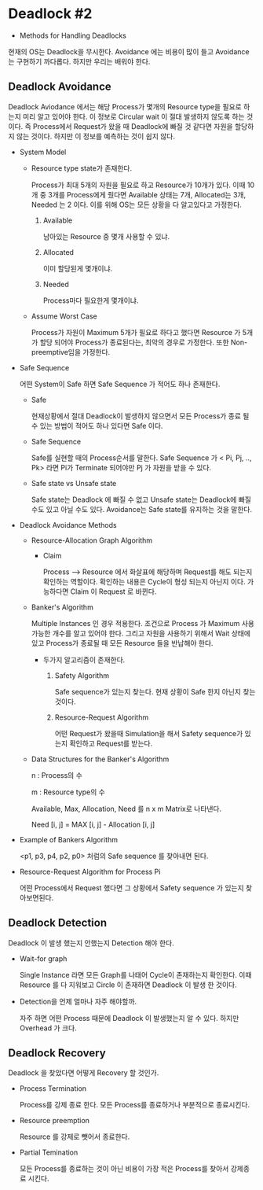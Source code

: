 # **Deadlock #2**



-  Methods for Handling Deadlocks 

  현재의 OS는 Deadlock을 무시한다. Avoidance 에는 비용이 많이 들고 Avoidance 는 구현하기 까다롭다. 하지만 우리는 배워야 한다. 

  

## Deadlock  Avoidance 

Deadlock Aviodance 에서는 해당 Process가 몇개의 Resource type을 필요로 하는지 미리 알고 있어야 한다. 이 정보로 Circular wait 이 절대 발생하지 않도록 하는 것이다. 즉 Process에서 Request가 왔을 때 Deadlock에 빠질 것 같다면 자원을 할당하지 않는 것이다. 하지만 이 정보를 예측하는 것이 쉽지 않다. 

- System Model 

  - Resource type state가 존재한다. 

    Process가 최대 5개의 자원을 필요로 하고 Resource가 10개가 있다. 이때 10개 중 3개를 Process에게 줬다면 Available 상태는 7개, Allocated는 3개, Needed 는 2 이다. 이를 위해 OS는 모든 상황을 다 알고있다고 가정한다. 

    1. Available 

       남아있는 Resource 중 몇개 사용할 수 있냐. 

    2. Allocated

       이미 할당된게 몇개이냐. 

    3. Needed

       Process마다 필요한게 몇개이냐. 

  - Assume Worst Case 

    Process가 자원이 Maximum 5개가 필요로 하다고 했다면 Resource 가 5개가 할당 되어야 Process가 종료된다는, 최악의 경우로 가정한다. 또한  Non-preemptive임을 가정한다. 

- Safe Sequence 

  어떤 System이 Safe 하면 Safe Sequence 가 적어도 하나 존재한다. 

  - Safe 

    현재상황에서 절대 Deadlock이 발생하지 않으면서 모든 Process가 종료 될 수 있는 방법이 적어도 하나 있다면 Safe 이다. 

  - Safe Sequence 

    Safe를 실현할 때의 Process순서를 말한다.  Safe Sequence 가 < Pi, Pj,  .., Pk> 라면 Pi가 Terminate 되어야만 Pj 가 자원을 받을 수 있다. 

  - Safe state vs Unsafe state

    Safe state는 Deadlock 에 빠질 수 없고 Unsafe state는 Deadlock에 빠질 수도 있고 아닐 수도 있다. Avoidance는 Safe state를 유지하는 것을 말한다. 

- Deadlock Avoidance Methods

  - Resource-Allocation Graph Algorithm

    - Claim 

      Process --> Resource 에서 화살표에 해당하며 Request를 해도 되는지 확인하는 역할이다. 확인하는 내용은 Cycle이 형성 되는지 아닌지 이다. 가능하다면 Claim 이 Request 로 바뀐다. 

  - Banker's Algorithm

    Multiple Instances 인 경우 적용한다. 조건으로 Process 가 Maximum 사용가능한 개수를 알고 있어야 한다. 그리고  자원을 사용하기 위해서 Wait 상태에 있고 Process가 종료될 때 모든 Resource 들을 반납해야 한다. 

    - 두가지 알고리즘이 존재한다. 

        1. Safety Algorithm

           Safe sequence가 있는지 찾는다. 현재 상황이 Safe 한지 아닌지 찾는 것이다. 

        2. Resource-Request Algorithm

           어떤 Request가 왔을때 Simulation을 해서 Safety sequence가 있는지 확인하고 Request를 받는다. 

  - Data Structures for the Banker's Algorithm

      n : Process의 수 

      m :  Resource type의 수

      Available, Max, Allocation, Need 를 n x m Matrix로 나타낸다. 

      Need [i, j] = MAX [i, j] - Allocation [i, j]

- Example of Bankers Algorithm

    <p1, p3, p4, p2, p0> 처럼의 Safe sequence 를 찾아내면 된다. 

- Resource-Request Algorithm for Process Pi 

  어떤 Process에서 Request 했다면 그 상황에서 Safety sequence 가 있는지 찾아보면된다. 

## Deadlock Detection 

Deadlock 이 발생 했는지 안했는지 Detection 해야 한다. 

- Wait-for graph 

  Single Instance 라면 모든 Graph를 나태어 Cycle이 존재하는지 확인한다. 이때 Resource 를 다 지워보고 Circle 이 존재하면 Deadlock 이 발생 한 것이다. 

- Detection을 언제 얼마나 자주 해야할까. 

  자주 하면 어떤 Process 때문에 Deadlock 이 발생했는지 알 수 있다. 하지만 Overhead 가 크다. 

## Deadlock Recovery 

Deadlock 을 찾았다면 어떻게 Recovery 할 것인가. 

- Process Termination 

  Process를 강제 종료 한다. 모든 Process를 종료하거나 부분적으로 종료시킨다.  

- Resource preemption 

  Resource 를 강제로 뺏어서 종료한다. 

- Partial Temination 

  모든 Process를 종료하는 것이 아닌 비용이 가장 적은 Process를 찾아서 강제종료 시킨다. 

